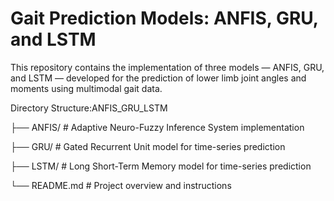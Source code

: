 # Gait Prediction Models: ANFIS, GRU, and LSTM

This repository contains the implementation of three models — ANFIS, GRU, and LSTM — developed for the prediction of lower limb joint angles and moments using multimodal gait data.

Directory Structure:ANFIS_GRU_LSTM

├── ANFIS/ # Adaptive Neuro-Fuzzy Inference System implementation

├── GRU/ # Gated Recurrent Unit model for time-series prediction

├── LSTM/ # Long Short-Term Memory model for time-series prediction

└── README.md # Project overview and instructions
